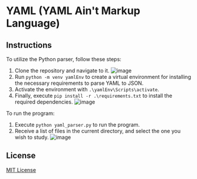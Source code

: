 # YAML (YAML Ain't Markup Language)

## Instructions
To utilize the Python parser, follow these steps:
1. Clone the repository and navigate to it.
   ![image](https://github.com/Adarsh-619/YAML-BeginnerToAdvance/assets/53617091/894d7f77-c314-47dc-abd3-20ffd29d4ecf)
2. Run `python -m venv yamlEnv` to create a virtual environment for installing the necessary requirements to parse YAML to JSON.
3. Activate the environment with `.\yamlEnv\Scripts\activate`.
4. Finally, execute `pip install -r .\requirements.txt` to install the required dependencies.
   ![image](https://github.com/Adarsh-619/YAML-BeginnerToAdvance/assets/53617091/4e4a7336-8ade-45e4-a957-12d5ea78bf08)

To run the program:
1. Execute `python yaml_parser.py` to run the program.
2. Receive a list of files in the current directory, and select the one you wish to study.
   ![image](https://github.com/Adarsh-619/YAML-BeginnerToAdvance/assets/53617091/b1dc2fe8-bf93-466b-beb4-e4801dfd14a2)

## License
[MIT License](LICENSE)
